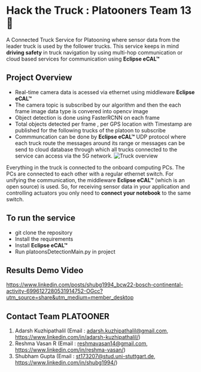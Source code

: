 ﻿# Hack the Truck : Platooners Team 13 🚚
A Connected Truck Service for Platooning where sensor data from the leader truck is used by the follower trucks. This service keeps in mind **driving safety** in truck navigation by using multi-hop communication or cloud based services for communication using **Eclipse eCAL™** 

## Project Overview 
-  Real-time camera data is acessed via ethernet using middleware **Eclipse eCAL™**
- The camera topic is subscribed by our algorithm and then the each frame image data type is convered into opencv image 
- Object detection is done using FasterRCNN on each frame 
- Total objects detected per frame , per GPS location with Timestamp are published for the following trucks of the platoon to subscribe
- Commmuncation can be done by **Eclipse eCAL™** UDP protocol where each truck route the messages around its range or messages can be send to cloud database through which all trucks connected to the service can access via the 5G network. 
![Truck overview](img/truck_overview.jpg)

Everything in the truck is connected to the onboard computing PCs. The PCs are connected to each other with a regular ethernet switch. For unifying the communication, the middleware **Eclipse eCAL™** (which is an open source) is used. So, for receiving sensor data in your application and controlling actuators you only need to **connect your notebook** to the same switch.

## To run the service
- git clone the repository 
- Install the requirements
- Install **Eclipse eCAL™**
- Run platoonsDetectionMain.py in project 

## Results Demo Video
https://www.linkedin.com/posts/shubg1994_bcw22-bosch-continental-activity-6996127280531914752-OGcc?utm_source=share&utm_medium=member_desktop


## Contact Team PLATOONER 
1. Adarsh Kuzhipathalil (Email : adarsh.kuzhipathalil@gmail.com, https://www.linkedin.com/in/adarsh-kuzhipathalil/)
2. Reshma Vasan R (Email : reshmavasan14@gmail.com, https://www.linkedin.com/in/reshma-vasan/)
3. Shubham Gupta (Email : st173207@stud.uni-stuttgart.de, https://www.linkedin.com/in/shubg1994/)
